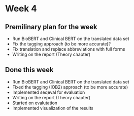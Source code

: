 # Week 4

## Premilinary plan for the week

- Run BioBERT and Clinical BERT on the translated data set
- Fix the tagging approach (to be more accurate)?
- Fix translation and replace abbreviations with full forms
- Writing on the report (Theory chapter)

## Done this week

- Run BioBERT and Clinical BERT on the translated data set
- Fixed the tagging (IOB2)  approach (to be more accurate)
- Implemented seqeval for evaluation
- Writing on the report (Theory chapter)
- Started on evalutation
- Implemented visualization of the results